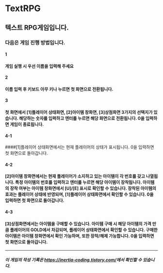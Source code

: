 # TextRPG
## 텍스트 RPG게임입니다.


### 다음은 게임 진행 방법입니다.
#### 1 
#### 게임 실행 시 우선 이름을 입력해 주세요
#### 2
#### 이름 입력 후 키보드 아무 키나 누르면 첫 화면으로 전환됩니다.
#### 3
#### 첫 화면에서 [1]플레이어 상태화면, [2]아이템 창화면, [3]상점화면 3가지의 선택지가 있습니다. 해당하는 숫자를 입력하고 엔터를 누르면 해당 화면으로 전환됩니다. 0을 입력하면 게임이 종료됩니다.
#### 4-1
####[1]플레이어 상태화면에서는 현재 플레이어의 상태가 표시됩니다. 0을 입력하면 첫 화면으로 돌아갑니다.
#### 4-2 
#### [2]아이템 창화면에서는 현재 플레이어가 소지하고 있는 아이템이 각 번호를 갖고 나열됩니다. 특정 아이템의 번호를 입력하고 엔터를 누르면 해당 아이템이 장착됩니다. 아이템의 장착 여부는 아이템 창화면에서 [U]/[E] 표시로 확인할 수 있습니다. 장착된 아이템의 효과는 플레이어 상태에 반영되며, [1]플레이어 상태화면에서 확인할 수 있습니다. 0을 입력하면 첫 화면으로 돌아갑니다.
#### 4-3
#### [3]상점화면에서는 아이템을 구매할 수 있습니다. 아이템 구매 시 해당 아이템의 가격 만큼 플레이어의 GOLD에서 차감되며, 플레이어 상태화면에서 확인할 수 있습니다. 구매한 아이템은 아이템 창화면에서 확인 가능하며, 또한 장착/해제 가능합니다. 0을 입력하면 첫 화면으로 돌아갑니다.

***

##### 이 게임의 작성 기록은 <https://inertia-coding.tistory.com/>에서 확인할 수 있습니다.

